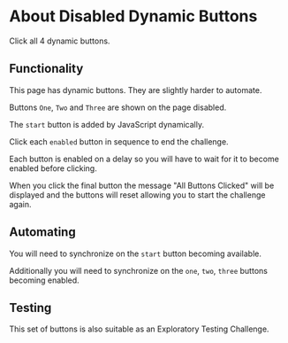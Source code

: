 # About Disabled Dynamic Buttons

<div class="explanation">
        <p>Click all 4 dynamic buttons.
        </p>
</div>

<!-- TOC -->

## Functionality

This page has dynamic buttons. They are slightly harder to automate.

Buttons `One`, `Two` and `Three` are shown on the page disabled.

The `start` button is added by JavaScript dynamically.

Click each `enabled` button in sequence to end the challenge.

Each button is enabled on a delay so you will have to wait for it to become enabled before clicking.

When you click the final button the message "All Buttons Clicked" will be displayed and the buttons will reset allowing you to start the challenge again.

## Automating

You will need to synchronize on the `start` button becoming available.

Additionally you will need to synchronize on the `one`, `two`, `three` buttons becoming enabled.

## Testing

This set of buttons is also suitable as an Exploratory Testing Challenge.

